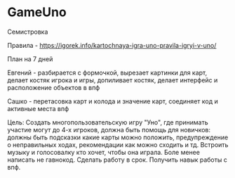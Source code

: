 # GameUno

Семистровка

Правила - https://igorek.info/kartochnaya-igra-uno-pravila-igryi-v-uno/

План на 7 дней

Евгений - разбирается с формочкой, вырезает картинки для карт, делает костяк игрока и игры, допиливает костяк, делает интерфейс и расположение объектов в впф

Сашко   - перетасовка карт и колода и значение карт, соединяет код и активные места впф



Цель: Создать многопользовательскую игру "Уно", где принимать участие могут до 4-х игроков, должна быть помощь для новичков: должны быть подсказки какие карты можно положить, предупреждение о неправильных ходах, рекомендации как можно сходить и тд.
Встроить музыку и голосовалку кто хочет, чтобы она играла.
Боле менее написать не гавнокод.
Сделать работу в срок.
Получить навык работы с впф.
